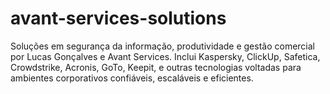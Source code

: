 # avant-services-solutions
Soluções em segurança da informação, produtividade e gestão comercial por Lucas Gonçalves e Avant Services. Inclui Kaspersky, ClickUp, Safetica, Crowdstrike, Acronis, GoTo, Keepit, e outras tecnologias voltadas para ambientes corporativos confiáveis, escaláveis e eficientes.
